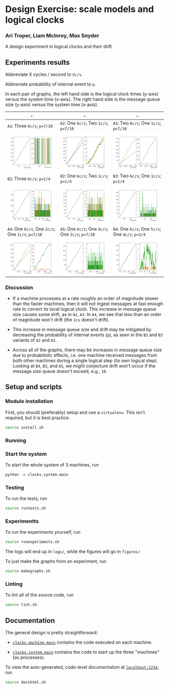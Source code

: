 # Design Exercise: scale models and logical clocks
### Ari Troper, Liam McInroy, Max Snyder

A design experiment in logical clocks and their drift.

## Experiments results

Abbreviate X cycles / second to `Xc/s`.

Abbreviate probability of internal event to `p`.

In each pair of graphs, the left hand side is the logical clock times
(y-axis) versus the system time (x-axis). The right hand side is the
message queue size (y-axis) versus the system time (x-axis).

| - | - | - |
| ---------- | ------ | ---------- |
| `A1`: Three `6c/s`; `p=7/10` | `A2`: One `6c/s`; Two `1c/s`; `p=7/10` | `A3`: Two `6c/s`; One `1c/s`; `p=7/10` |
| <img width=300 src="figures/A1.png" /> |  <img width=300 src="figures/A2.png" /> | <img width=300 src="figures/A3.png" /> |
| | |
| `B1`: Three `6c/s`; `p=1/4` | `B2`: One `6c/s`; Two `1c/s`; `p=1/4` | `B3`: Two `6c/s`; One `1c/s`; `p=1/4` |
| <img width=300 src="figures/B1.png" /> |  <img width=300 src="figures/B2.png" /> | <img width=300 src="figures/B3.png" /> |
| | |
| `A4`: One `6c/s`; One `2c/s`; One `1c/s`; `p=7/10` | `A5`: One `6c/s`; One `4c/s`; One `2c/s`; `p=7/10` | `B4`: One `6c/s`; One `5c/s`; One `4c/s`; `p=1/4`
| <img width=300 src="figures/A4.png" /> | <img width=300 src="figures/A5.png" /> | <img width=300 src="figures/B4.png" /> |

### Discussion

- If a machine processes at a rate roughly an order of magnitude slower
than the faster machines, then it will not ingest messages at fast enough rate to
correct its local logical clock. This increase in message queue size
causes some drift, as in `A2`, `A3`. In `A4`, we see that less than an order of
magnitude won't drift (the `2cs` doesn't drift).

- This increase in message queue size and drift may be mitigated by decreasing
the probability of internal events (`p`), as seen in the `B2` and `B3` variants
of `A2` and `A3`.

- Across all of the graphs, there may be increases in message queue size due
to probabilistic effects, i.e. one machine received messages from both other
machines during a single logical step (its own logical step). Looking at
`B4`, `B3`, and `A5`, we might conjecture drift won't occur if the message
size queue doesn't exceed, e.g., `10`.

## Setup and scripts

### Module installation

First, you should (preferably) setup and use a `virtualenv`.
This isn't required, but it is best practice.

```bash
source install.sh
```

### Running

### Start the system

To start the whole system of 3 machines, run

```bash
python -m clocks.system.main
```

### Testing

To run the tests, run

```bash
source runtests.sh
```

### Experimentts

To run the experiments yourself, run

```bash
source runexperiments.sh
```

The logs will end up in `logs/`,
while the figures will go in `figures/`

To just make the graphs from an experiment, run

```bash
source makegraphs.sh
```

### Linting

To lint all of the source code, run

```bash
source lint.sh
```

## Documentation

The general design is pretty straightforward:

- [`clocks.machine.main`](clocks/machine/main.py)
contains the code executed on each machine.

- [`clocks.system.main`](clocks/system/main.py)
contains the code to start up the three "machines" (as processes).

To view the auto-generated, code-level documentation at
[`localhost:1234`](http://localhost:1234/clocks), run

```bash
source docshtml.sh
```